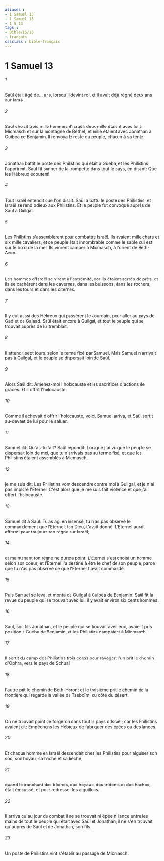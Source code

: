 ```yaml
---
aliases : 
- 1 Samuel 13
- 1 Samuel 13
- 1 S 13
tags : 
- Bible/1S/13
- français
cssclass : bible-français
---
```


# 1 Samuel 13

###### 1
Saül était âgé de... ans, lorsqu'il devint roi, et il avait déjà régné deux ans sur Israël.
###### 2
Saül choisit trois mille hommes d'Israël: deux mille étaient avec lui à Micmasch et sur la montagne de Béthel, et mille étaient avec Jonathan à Guibea de Benjamin. Il renvoya le reste du peuple, chacun à sa tente.
###### 3
Jonathan battit le poste des Philistins qui était à Guéba, et les Philistins l'apprirent. Saül fit sonner de la trompette dans tout le pays, en disant: Que les Hébreux écoutent!
###### 4
Tout Israël entendit que l'on disait: Saül a battu le poste des Philistins, et Israël se rend odieux aux Philistins. Et le peuple fut convoqué auprès de Saül à Guilgal.
###### 5
Les Philistins s'assemblèrent pour combattre Israël. Ils avaient mille chars et six mille cavaliers, et ce peuple était innombrable comme le sable qui est sur le bord de la mer. Ils vinrent camper à Micmasch, à l'orient de Beth-Aven.
###### 6
Les hommes d'Israël se virent à l'extrémité, car ils étaient serrés de près, et ils se cachèrent dans les cavernes, dans les buissons, dans les rochers, dans les tours et dans les citernes.
###### 7
Il y eut aussi des Hébreux qui passèrent le Jourdain, pour aller au pays de Gad et de Galaad. Saül était encore à Guilgal, et tout le peuple qui se trouvait auprès de lui tremblait.
###### 8
Il attendit sept jours, selon le terme fixé par Samuel. Mais Samuel n'arrivait pas à Guilgal, et le peuple se dispersait loin de Saül.
###### 9
Alors Saül dit: Amenez-moi l'holocauste et les sacrifices d'actions de grâces. Et il offrit l'holocauste.
###### 10
Comme il achevait d'offrir l'holocauste, voici, Samuel arriva, et Saül sortit au-devant de lui pour le saluer.
###### 11
Samuel dit: Qu'as-tu fait? Saül répondit: Lorsque j'ai vu que le peuple se dispersait loin de moi, que tu n'arrivais pas au terme fixé, et que les Philistins étaient assemblés à Micmasch,
###### 12
je me suis dit: Les Philistins vont descendre contre moi à Guilgal, et je n'ai pas imploré l'Eternel! C'est alors que je me suis fait violence et que j'ai offert l'holocauste.
###### 13
Samuel dit à Saül: Tu as agi en insensé, tu n'as pas observé le commandement que l'Eternel, ton Dieu, t'avait donné. L'Eternel aurait affermi pour toujours ton règne sur Israël;
###### 14
et maintenant ton règne ne durera point. L'Eternel s'est choisi un homme selon son coeur, et l'Eternel l'a destiné à être le chef de son peuple, parce que tu n'as pas observé ce que l'Eternel t'avait commandé.
###### 15
Puis Samuel se leva, et monta de Guilgal à Guibea de Benjamin. Saül fit la revue du peuple qui se trouvait avec lui: il y avait environ six cents hommes.
###### 16
Saül, son fils Jonathan, et le peuple qui se trouvait avec eux, avaient pris position à Guéba de Benjamin, et les Philistins campaient à Micmasch.
###### 17
Il sortit du camp des Philistins trois corps pour ravager: l'un prit le chemin d'Ophra, vers le pays de Schual;
###### 18
l'autre prit le chemin de Beth-Horon; et le troisième prit le chemin de la frontière qui regarde la vallée de Tseboïm, du côté du désert.
###### 19
On ne trouvait point de forgeron dans tout le pays d'Israël; car les Philistins avaient dit: Empêchons les Hébreux de fabriquer des épées ou des lances.
###### 20
Et chaque homme en Israël descendait chez les Philistins pour aiguiser son soc, son hoyau, sa hache et sa bêche,
###### 21
quand le tranchant des bêches, des hoyaux, des tridents et des haches, était émoussé, et pour redresser les aiguillons.
###### 22
Il arriva qu'au jour du combat il ne se trouvait ni épée ni lance entre les mains de tout le peuple qui était avec Saül et Jonathan; il ne s'en trouvait qu'auprès de Saül et de Jonathan, son fils.
###### 23
Un poste de Philistins vint s'établir au passage de Micmasch.
